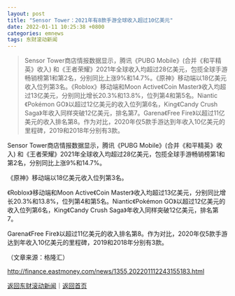 ```yaml
---
layout: post
title: "Sensor Tower：2021年有8款手游全球收入超过10亿美元"
date: 2022-01-11 10:25:38 +0800
categories: emnews
tags: 东财滚动新闻
---
```

> Sensor Tower商店情报数据显示，腾讯《PUBG Mobile》(合并《和平精英》收入) 和《王者荣耀》2021年全球收入均超过28亿美元，包揽全球手游畅销榜第1和第2名，分别同比上涨9%和14.7%。《原神》移动端以18亿美元收入位列第3名。《Roblox》移动端和Moon Active《Coin Master》收入均超过13亿美元，分别同比增长20.3%和13.8%，位列第4和第5名。Niantic《Pokémon GO》以超过12亿美元的收入位列第6名，King《Candy Crush Saga》年收入同样突破12亿美元，排名第7。Garena《Free Fire》以超过11亿美元的收入排名第8。作为对比，2020年仅5款手游达到年收入10亿美元的里程碑，2019和2018年分别有3款。

<p>Sensor Tower商店情报数据显示，腾讯《PUBG Mobile》(合并《和平精英》收入) 和《王者荣耀》2021年全球收入均超过28亿美元，包揽全球手游畅销榜第1和第2名，分别同比上涨9%和14.7%。</p>
 <p>《原神》移动端以18亿美元收入位列第3名。</p>
 <p>《Roblox》移动端和Moon Active《Coin Master》收入均超过13亿美元，分别同比增长20.3%和13.8%，位列第4和第5名。Niantic《Pokémon GO》以超过12亿美元的收入位列第6名，King《Candy Crush Saga》年收入同样突破12亿美元，排名第7。</p>
 <p>Garena《Free Fire》以超过11亿美元的收入排名第8。作为对比，2020年仅5款手游达到年收入10亿美元的里程碑，2019和2018年分别有3款。</p><p class="em_media">（文章来源：格隆汇）</p>

<http://finance.eastmoney.com/news/1355,202201112243155183.html>

[返回东财滚动新闻](//finews.withounder.com/emnews/)｜[返回首页](//finews.withounder.com/)